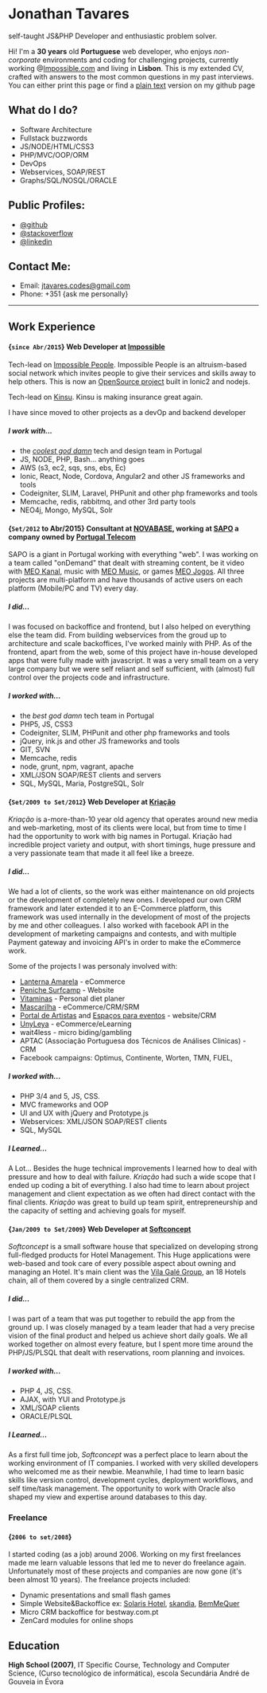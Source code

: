 <!--- welcome.all-100 -->
<!--- title -->

# Jonathan Tavares

self-taught JS&PHP Developer and enthusiastic problem solver.
<!--- /title -->
<!--- /welcome -->

<!--- about.all-100 -->

Hi! I'm a __30 years__ old __Portuguese__ web developer, who enjoys _non-corporate_ environments and coding for challenging projects, currently working @[Impossible.com](http://www.impossible.com) and living in __Lisbon__. This is my extended CV, crafted with answers to the most common questions in my past interviews. You can either print this page or find a [plain text](https://github.com/entomb/entomb.github.io/blob/master/README.md) version on my github page

<!--- /about -->


<!--- trade.all-50.small-100.tiny-100 -->

## What do I do?
- Software Architecture
- Fullstack buzzwords
- JS/NODE/HTML/CSS3
- PHP/MVC/OOP/ORM
- DevOps
- Webservices, SOAP/REST
- Graphs/SQL/NOSQL/ORACLE

<!--- /trade -->


<!--- profiles.all-50.small-100.tiny-100 -->

## Public Profiles:
- [@github](https://github.com/entomb)
- [@stackoverflow](http://stackoverflow.com/users/1788500/jtavares)
- [@linkedin](http://linkedin.com/pub/jonathan-tavares/18/a90/a23)

## Contact Me:
- Email: jtavares.codes@gmail.com
- Phone: +351 {ask me personally}

<!--- /contacts -->

--------------------------------

<!--- work.all-100 -->

## Work Experience

<!--- .position -->

#### {`since Abr/2015`} Web Developer at [Impossible](http://www.impossible.com/)
Tech-lead on [Impossible People](http://app.impossible.com/).
Impossible People is an altruism-based social network which invites people to give their services and skills away to help others. This is now an [OpenSource project](https://github.com/iampossible/gnome) built in Ionic2 and nodejs. 

Tech-lead on [Kinsu](https://kinsu.co.uk/). Kinsu is making insurance great again.

I have since moved to other projects as a devOp and backend developer

##### I work with...
- the [_coolest god damn_](https://medium.com/@impossible_labs/creative-healthy-lifestyle-from-culture-to-the-way-of-life-11751fd982d9#.tic99ji5t) tech and design team in Portugal
- JS, NODE, PHP, Bash... anything goes
- AWS (s3, ec2, sqs, sns, ebs, Ec)
- Ionic, React, Node, Cordova, Angular2 and other JS frameworks and tools
- Codeigniter, SLIM, Laravel, PHPunit and other php frameworks and tools
- Memcache, redis, rabbitmq, and other 3rd party tools
- NEO4j, Mongo, MySQL, Solr
<!--- /position -->


<!--- .position -->

#### {`Set/2012` to Abr/2015} Consultant at [NOVABASE](http://www.novabase.pt/), working at [SAPO](http://www.sapo.pt) a company owned by [Portugal Telecom](http://www.telecom.pt/)
SAPO is a giant in Portugal working with everything "web". I was working on a team called "onDemand" that dealt with streaming content, be it video with [MEO Kanal](http://kanal.pt/), music with [MEO Music](http://music.meo.pt/), or games [MEO Jogos](http://jogos.meo.pt/). All three projects are multi-platform and have thousands of active users on each platform (Mobile/PC and TV) every day.

##### I did...
I was focused on backoffice and frontend, but I also helped on everything else the team did. From building webservices from the groud up to architecture and scale backoffices, I've worked mainly with PHP. As of the frontend, apart from the web, some of this project have in-house developed apps that were fully made with javascript. It was a very small team on a very large company but we were self reliant and self sufficient, with (almost) full control over the projects code and infrastructure.

##### I worked with...
- the _best god damn_ tech team in Portugal
- PHP5, JS, CSS3
- Codeigniter, SLIM, PHPunit and other php frameworks and tools
- jQuery, ink.js and other JS frameworks and tools
- GIT, SVN
- Memcache, redis
- node, grunt, npm, vagrant, apache
- XML/JSON SOAP/REST clients and servers
- SQL, MySQL, Maria, PostgreSQL, Solr

<!--- /position -->

<!--- .position -->

#### {`Set/2009 to Set/2012`} Web Developer at [Kriação](http://kriacao.pt/)
_Kriação_ is a-more-than-10 year old agency that operates around new media and web-marketing, most of its clients were local, but from time to time I had the opportunity to work with big names in Portugal. Kriação had incredible project variety and output, with short timings, huge pressure and a very passionate team that made it all feel like a breeze.


##### I did...
We had a lot of clients, so the work was either maintenance on old projects or the development of completely new ones. I developed our own CRM framework and later extended it to an E-Commerce platform, this framework was used internally in the development of most of the projects by me and other colleagues. I also worked with facebook API in the development of marketing campaigns and contests, and with multiple Payment gateway and invoicing API's in order to make the eCommerce work.

Some of the projects I was personaly involved with:
- [Lanterna Amarela](http://www.lanterna-amarela.pt/) - eCommerce
- [Peniche Surfcamp](http://www.penichesurfcamp.com/) - Website
- [Vitaminas](http://www.vitaminas.com.pt) - Personal diet planer
- [Mascarilha](http://www.mascarilha.pt/) - eCommerce/CRM/SRM
- [Portal de Artistas](http://portaldeartistas.pt) and [Espaços para eventos](http://espacosparaeventos.com.pt/) - website/CRM
- [UnyLeya](http://www.unyleya.com.pt/) - eCommerce/eLearning
- wait4less - micro biding/gambling
- APTAC (Associação Portuguesa dos Técnicos de Análises Clinicas) - CRM
- Facebook campaigns: Optimus, Continente, Worten, TMN, FUEL,


##### I worked with...
- PHP 3/4 and 5, JS, CSS.
- MVC frameworks and OOP
- UI and UX with jQuery and Prototype.js
- Webservices: XML/JSON SOAP/REST clients
- SQL, MySQL

##### I Learned...
A Lot... Besides the huge technical improvements I learned how to deal with pressure and how to deal with failure. _Kriação_ had such a wide scope that I ended up coding a bit of everything. I also had time to learn about project management and client expectation as we often had direct contact with the final clients. _Kriação_ was great to build up team spirit, entrepreneurship and the capacity of setting and achieving goals for myself.

<!--- /position -->



<!--- .position -->

#### {`Jan/2009 to Set/2009`} Web Developer at [Softconcept](http://www.softconcept.pt/)
_Softconcept_ is a small software house that specialized on developing strong full-fledged products for Hotel Management. This Huge applications were web-based and took care of every possible aspect about owning and managing an Hotel. It's main client was the [Vila Galé Group](http://www.vilagale.com/), an 18 Hotels chain, all of them covered by a single centralized CRM.

##### I did...
I was part of a team that was put together to rebuild the app from the ground up. I was closely managed by a team leader that had a very precise vision of the final product and helped us achieve short daily goals. We all worked together on almost every feature, but I spent more time around the PHP/JS/PLSQL that dealt with reservations, room planning and invoices.

##### I worked with...
- PHP 4, JS, CSS.
- AJAX, with YUI and Prototype.js
- XML/SOAP clients
- ORACLE/PLSQL

##### I Learned...
As a first full time job, _Softconcept_ was a perfect place to learn about the working environment of IT companies. I worked with very skilled developers who welcomed me as their newbie. Meanwhile, I had time to learn basic skills like version control, development cycles, deployment workflows, and self time/task management. The opportunity to work with Oracle also shaped my view and expertise around databases to this day.
<!--- /position -->



### Freelance

<!--- .position -->

#### {`2006 to set/2008`}
I started coding (as a job) around 2006. Working on my first freelances made me learn valuable lessons that led me to never do freelance again.
Unfortunately most of these projects and companies are now gone (it's been almost 10 years). The freelance projects included:
- Dynamic presentations and small flash games
- Simple Website&Backoffice ex: [Solaris Hotel](http://www.solarishotel.pt/), [skandia](http://www.skandia.pt/), [BemMeQuer](http://www.bemmequer.com.pt/)
- Micro CRM backoffice for bestway.com.pt
- ZenCard modules for online shops

<!--- /position -->


<!--- /work -->

<!--- education.all-100 -->

## Education
__High School (2007)__, IT Specific Course, Technology and Computer Science, (Curso tecnológico de informática), escola Secundária André de Gouveia in Évora

<!--- /education -->
